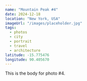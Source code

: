 ```yaml
---
name: "Mountain Peak #4"
date: 2024-12-18
location: "New York, USA"
imageUrl: "/images/placeholder.jpg"
tags:
  - photos
  - city
  - portrait
  - travel
  - architecture
latitude: -15.775476
longitude: 90.405670
---
```


This is the body for photo #4.
